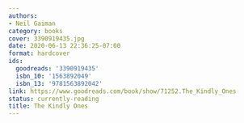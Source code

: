 ```yaml
---
authors:
- Neil Gaiman
category: books
cover: 3390919435.jpg
date: 2020-06-13 22:36:25-07:00
format: hardcover
ids:
  goodreads: '3390919435'
  isbn_10: '1563892049'
  isbn_13: '9781563892042'
link: https://www.goodreads.com/book/show/71252.The_Kindly_Ones
status: currently-reading
title: The Kindly Ones
---
```

